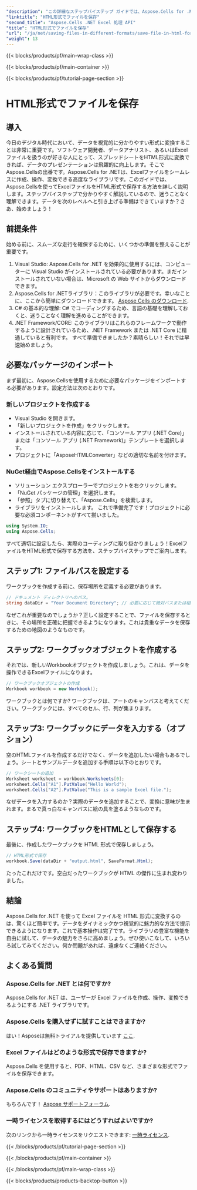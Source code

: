 ```yaml
---
"description": "この詳細なステップバイステップ ガイドでは、Aspose.Cells for .NET を使用して Excel ファイルを HTML 形式で保存する方法を学習します。"
"linktitle": "HTML形式でファイルを保存"
"second_title": "Aspose.Cells .NET Excel 処理 API"
"title": "HTML形式でファイルを保存"
"url": "/ja/net/saving-files-in-different-formats/save-file-in-html-format/"
"weight": 13
---
```


{{< blocks/products/pf/main-wrap-class >}}

{{< blocks/products/pf/main-container >}}

{{< blocks/products/pf/tutorial-page-section >}}

# HTML形式でファイルを保存

## 導入
今日のデジタル時代において、データを視覚的に分かりやすい形式に変換することは非常に重要です。ソフトウェア開発者、データアナリスト、あるいはExcelファイルを扱うのが好きな人にとって、スプレッドシートをHTML形式に変換できれば、データのプレゼンテーションは飛躍的に向上します。そこでAspose.Cellsの出番です。Aspose.Cells for .NETは、Excelファイルをシームレスに作成、操作、変換できる高度なライブラリです。このガイドでは、Aspose.Cellsを使ってExcelファイルをHTML形式で保存する方法を詳しく説明します。ステップバイステップで分かりやすく解説しているので、迷うことなく理解できます。データを次のレベルへと引き上げる準備はできていますか？さあ、始めましょう！
## 前提条件
始める前に、スムーズな走行を確保するために、いくつかの準備を整えることが重要です。
1. Visual Studio: Aspose.Cells for .NET を効果的に使用するには、コンピューターに Visual Studio がインストールされている必要があります。まだインストールされていない場合は、Microsoft の Web サイトからダウンロードできます。
2. Aspose.Cells for .NETライブラリ：このライブラリが必要です。幸いなことに、ここから簡単にダウンロードできます。 [Aspose Cells のダウンロード](https://releases。aspose.com/cells/net/).
3. C# の基本的な理解: C# でコーディングするため、言語の基礎を理解しておくと、迷うことなく理解を進めることができます。
4. .NET Framework/CORE: このライブラリはこれらのフレームワークで動作するように設計されているため、.NET Framework または .NET Core に精通していると有利です。
すべて準備できましたか？素晴らしい！それでは早速始めましょう。
## 必要なパッケージのインポート
まず最初に、Aspose.Cellsを使用するために必要なパッケージをインポートする必要があります。設定方法は次のとおりです。
### 新しいプロジェクトを作成する
- Visual Studio を開きます。
- 「新しいプロジェクトを作成」をクリックします。
- インストールされている内容に応じて、「コンソール アプリ (.NET Core)」または「コンソール アプリ (.NET Framework)」テンプレートを選択します。
- プロジェクトに「AsposeHTMLConverter」などの適切な名前を付けます。
### NuGet経由でAspose.Cellsをインストールする
- ソリューション エクスプローラーでプロジェクトを右クリックします。
- 「NuGet パッケージの管理」を選択します。
- 「参照」タブに切り替えて、「Aspose.Cells」を検索します。
- ライブラリをインストールします。
これで準備完了です！プロジェクトに必要な必須コンポーネントがすべて揃いました。
```csharp
using System.IO;
using Aspose.Cells;
```
すべて適切に設定したら、実際のコーディングに取り掛かりましょう！ExcelファイルをHTML形式で保存する方法を、ステップバイステップでご案内します。
## ステップ1: ファイルパスを設定する
ワークブックを作成する前に、保存場所を定義する必要があります。
```csharp
// ドキュメント ディレクトリへのパス。
string dataDir = "Your Document Directory"; // 必要に応じて絶対パスまたは相対パスを使用します。
```
なぜこれが重要なのでしょうか？正しく設定することで、ファイルを保存するときに、その場所を正確に把握できるようになります。これは貴重なデータを保存するための地図のようなものです。
## ステップ2: ワークブックオブジェクトを作成する
それでは、新しいWorkbookオブジェクトを作成しましょう。これは、データを操作できるExcelファイルになります。
```csharp
// ワークブックオブジェクトの作成
Workbook workbook = new Workbook();
```
ワークブックとは何ですか? ワークブックは、アートのキャンバスと考えてください。ワークブックには、すべてのセル、行、列が集まります。 
## ステップ3: ワークブックにデータを入力する（オプション）
空のHTMLファイルを作成するだけでなく、データを追加したい場合もあるでしょう。シートとサンプルデータを追加する手順は以下のとおりです。
```csharp
// ワークシートの追加
Worksheet worksheet = workbook.Worksheets[0];
worksheet.Cells["A1"].PutValue("Hello World");
worksheet.Cells["A2"].PutValue("This is a sample Excel file.");
```
なぜデータを入力するのか？実際のデータを追加することで、変換に意味が生まれます。まるで真っ白なキャンバスに絵の具を塗るようなものです。
## ステップ4: ワークブックをHTMLとして保存する
最後に、作成したワークブックを HTML 形式で保存しましょう。
```csharp
// HTML形式で保存
workbook.Save(dataDir + "output.html", SaveFormat.Html);
```
たったこれだけです。空白だったワークブックが HTML の傑作に生まれ変わりました。 
## 結論
Aspose.Cells for .NET を使って Excel ファイルを HTML 形式に変換するのは、驚くほど簡単です。データをダイナミックかつ視覚的に魅力的な方法で提示できるようになります。これで基本操作は完了です。ライブラリの豊富な機能を自由に試して、データの魅力をさらに高めましょう。ぜひ使いこなして、いろいろ試してみてください。何か問題があれば、遠慮なくご連絡ください。
## よくある質問
### Aspose.Cells for .NET とは何ですか?
Aspose.Cells for .NET は、ユーザーが Excel ファイルを作成、操作、変換できるようにする .NET ライブラリです。
### Aspose.Cells を購入せずに試すことはできますか?
はい！Asposeは無料トライアルを提供しています [ここ](https://releases。aspose.com/).
### Excel ファイルはどのような形式で保存できますか?
Aspose.Cells を使用すると、PDF、HTML、CSV など、さまざまな形式でファイルを保存できます。
### Aspose.Cells のコミュニティやサポートはありますか?
もちろんです！ [Aspose サポートフォーラム](https://forum。aspose.com/c/cells/9).
### 一時ライセンスを取得するにはどうすればよいですか?
次のリンクから一時ライセンスをリクエストできます: [一時ライセンス](https://purchase。aspose.com/temporary-license/).

{{< /blocks/products/pf/tutorial-page-section >}}

{{< /blocks/products/pf/main-container >}}

{{< /blocks/products/pf/main-wrap-class >}}

{{< blocks/products/products-backtop-button >}}
